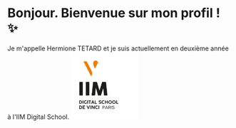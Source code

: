 <!DOCTYPE html>
<html lang="en">
<head>
    <meta charset="UTF-8">
    <meta name="viewport" content="width=device-width, initial-scale=1.0">
    <title>Document</title>
</head>
<body>

# Bonjour. Bienvenue sur mon profil ! :sparkles:

Je m'appelle Hermione TETARD et je suis actuellement en deuxième année à l'IIM Digital School.
    <img src="image/logo_iim.png" alt="IIM" width="30%" height="30%">
    
</body>
</html>




